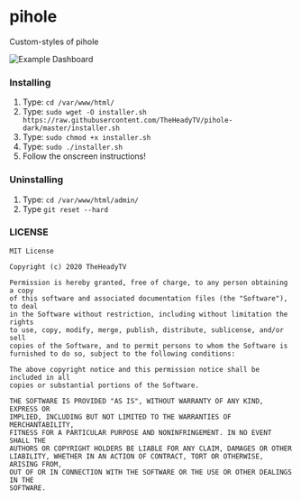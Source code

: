 # pihole
Custom-styles of pihole


![Example Dashboard](https://raw.githubusercontent.com/TheHeadyTV/pihole-dark/master/pics/Dashboard.png)

###


### Installing

1. Type: `cd /var/www/html/`
2. Type: `sudo wget -O installer.sh https://raw.githubusercontent.com/TheHeadyTV/pihole-dark/master/installer.sh`
3. Type: `sudo chmod +x installer.sh`
4. Type: `sudo ./installer.sh`
5. Follow the onscreen instructions!

### Uninstalling

1. Type: `cd /var/www/html/admin/`
2. Type `git reset --hard`



### LICENSE

```
MIT License

Copyright (c) 2020 TheHeadyTV

Permission is hereby granted, free of charge, to any person obtaining a copy
of this software and associated documentation files (the "Software"), to deal
in the Software without restriction, including without limitation the rights
to use, copy, modify, merge, publish, distribute, sublicense, and/or sell
copies of the Software, and to permit persons to whom the Software is
furnished to do so, subject to the following conditions:

The above copyright notice and this permission notice shall be included in all
copies or substantial portions of the Software.

THE SOFTWARE IS PROVIDED "AS IS", WITHOUT WARRANTY OF ANY KIND, EXPRESS OR
IMPLIED, INCLUDING BUT NOT LIMITED TO THE WARRANTIES OF MERCHANTABILITY,
FITNESS FOR A PARTICULAR PURPOSE AND NONINFRINGEMENT. IN NO EVENT SHALL THE
AUTHORS OR COPYRIGHT HOLDERS BE LIABLE FOR ANY CLAIM, DAMAGES OR OTHER
LIABILITY, WHETHER IN AN ACTION OF CONTRACT, TORT OR OTHERWISE, ARISING FROM,
OUT OF OR IN CONNECTION WITH THE SOFTWARE OR THE USE OR OTHER DEALINGS IN THE
SOFTWARE.
```

